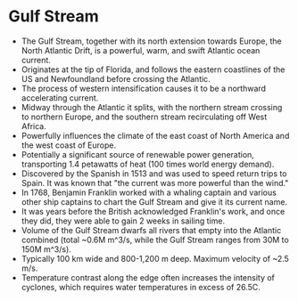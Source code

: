 Gulf Stream
===========

* The Gulf Stream, together with its north extension towards Europe, the North Atlantic Drift, is a powerful, warm, and swift Atlantic ocean current.
* Originates at the tip of Florida, and follows the eastern coastlines of the US and Newfoundland before crossing the Atlantic.
* The process of western intensification causes it to be a northward accelerating current.
* Midway through the Atlantic it splits, with the northern stream crossing to northern Europe, and the southern stream recirculating off West Africa.
* Powerfully influences the climate of the east coast of North America and the west coast of Europe.
* Potentially a significant source of renewable power generation, transporting 1.4 petawatts of heat (100 times world energy demand).
* Discovered by the Spanish in 1513 and was used to speed return trips to Spain. It was known that "the current was more powerful than the wind."
* In 1768, Benjamin Franklin worked with a whaling captain and various other ship captains to chart the Gulf Stream and give it its current name.
* It was years before the British acknowledged Franklin's work, and once they did, they were able to gain 2 weeks in sailing time.
* Volume of the Gulf Stream dwarfs all rivers that empty into the Atlantic combined (total ~0.6M m^3/s, while the Gulf Stream ranges from 30M to 150M m^3/s).
* Typically 100 km wide and 800-1,200 m deep. Maximum velocity of ~2.5 m/s.
* Temperature contrast along the edge often increases the intensity of cyclones, which requires water temperatures in excess of 26.5C.

